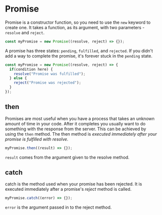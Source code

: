 # Promise

Promise is a constructor function, so you need to use the `new` keyword to create one. It takes a function, as its argument, with two parameters - `resolve` and `reject`.

```javascript
const myPromise = new Promise((resolve, reject) => {});
```

A promise has three states: `pending`, `fulfilled`, and `rejected`. If you didn't add a way to complete the promise, it's forever stuck in the `pending` state.

```javascript
const myPromise = new Promise((resolve, reject) => {
  if(condition here) {
    resolve("Promise was fulfilled");
  } else {
    reject("Promise was rejected");
  }
});
```

## then

Promises are most useful when you have a process that takes an unknown amount of time in your code. After it completes you usually want to do something with the response from the server. This can be achieved by using the `then` method. The then method is _executed immediately after your promise is fulfilled with resolve_.

```javascript
myPromise.then((result) => {});
```

`result` comes from the argument given to the resolve method.

## catch

catch is the method used when your promise has been rejected. It is executed immediately after a promise's _reject_ method is called.

```javascript
myPromise.catch((error) => {});
```

`error` is the argument passed in to the reject method.
